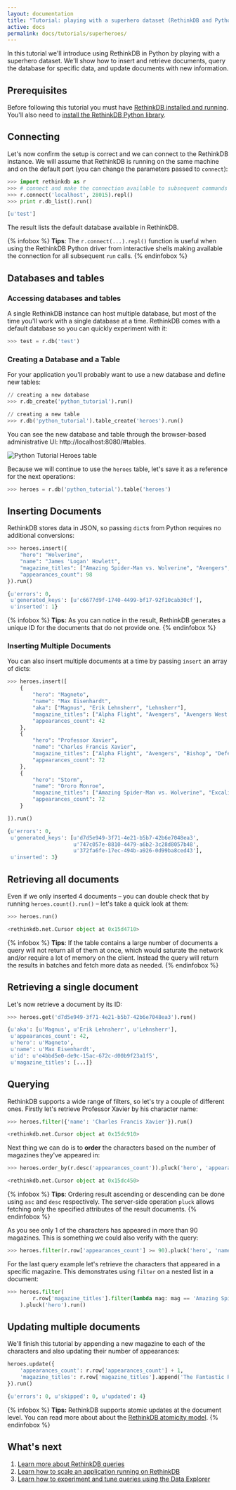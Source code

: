 ```yaml
---
layout: documentation
title: "Tutorial: playing with a superhero dataset (RethinkDB and Python)"
active: docs
permalink: docs/tutorials/superheroes/
---
```

In this tutorial we'll introduce using RethinkDB in Python by playing
with a superhero dataset. We'll show how to insert and retrieve
documents, query the database for specific data, and update documents
with new information.

## Prerequisites ##

Before following this tutorial you must have [RethinkDB installed and
running](/docs/install). You'll also need to [install the
RethinkDB Python library](/docs/install-drivers/python).

## Connecting ##

Let's now confirm the setup is correct and we can connect to the RethinkDB
instance. We will assume that RethinkDB is running on the same machine and on
the default port (you can change the parameters passed to `connect`): 

```python
>>> import rethinkdb as r
>>> # connect and make the connection available to subsequent commands 
>>> r.connect('localhost', 28015).repl()
>>> print r.db_list().run()

[u'test']
```

The result lists the default database available in RethinkDB.

{% infobox %}
__Tips__: The `r.connect(...).repl()` function is useful when using 
the RethinkDB Python driver from interactive shells making available
the connection for all subsequent `run` calls.
{% endinfobox %}

## Databases and tables ##

### Accessing databases and tables ###

A single RethinkDB instance can host multiple database, but most of the time
you'll work with a single database at a time. RethinkDB comes with a default
database so you can quickly experiment with it:

```python
>>> test = r.db('test')
```


### Creating a Database and a Table ###

For your application you'll probably want to use a new database and define new tables:

```python
// creating a new database
>>> r.db_create('python_tutorial').run()

// creating a new table
>>> r.db('python_tutorial').table_create('heroes').run()
```

You can see the new database and table through the browser-based administrative
UI: http://localhost:8080/#tables.

![Python Tutorial Heroes table](/assets/images/docs/python-tutorial/python-tutorial-table.png)



Because we will continue to use the `heroes` table, let's save it as a reference for the next operations:

```python
>>> heroes = r.db('python_tutorial').table('heroes')
```

## Inserting Documents ##

RethinkDB stores data in JSON, so passing `dict`s from Python requires no additional conversions:


```python
>>> heroes.insert({
    "hero": "Wolverine", 
    "name": "James 'Logan' Howlett", 
    "magazine_titles": ["Amazing Spider-Man vs. Wolverine", "Avengers", "X-MEN Unlimited", "Magneto War", "Prime"],
    "appearances_count": 98
}).run()

{u'errors': 0,
 u'generated_keys': [u'c6677d9f-1740-4499-bf17-92f10cab30cf'],
 u'inserted': 1}
```

{% infobox %}
__Tips:__ As you can notice in the result, RethinkDB generates a unique ID for
the documents that do not provide one.
{% endinfobox %}

### Inserting Multiple Documents ###

You can also insert multiple documents at a time by passing `insert` an array of dicts:

```python
>>> heroes.insert([
    {
        "hero": "Magneto", 
        "name": "Max Eisenhardt", 
        "aka": ["Magnus", "Erik Lehnsherr", "Lehnsherr"],  
        "magazine_titles": ["Alpha Flight", "Avengers", "Avengers West Coast"],
        "appearances_count": 42
    },
    {   
        "hero": "Professor Xavier", 
        "name": "Charles Francis Xavier", 
        "magazine_titles": ["Alpha Flight", "Avengers", "Bishop", "Defenders"],
        "appearances_count": 72
    },
    {
        "hero": "Storm", 
        "name": "Ororo Monroe", 
        "magazine_titles": ["Amazing Spider-Man vs. Wolverine", "Excalibur", "Fantastic Four", "Iron Fist"],
        "appearances_count": 72
    }

]).run()

{u'errors': 0,
 u'generated_keys': [u'd7d5e949-3f71-4e21-b5b7-42b6e7048ea3', 
                     u'747c057e-8810-4479-a6b2-3c28d8057b48',
                     u'372fa6fe-17ec-494b-a926-0d99ba8ced43'],
 u'inserted': 3}
```

## Retrieving all documents ##

Even if we only inserted 4 documents &ndash; you can double check that by running
`heroes.count().run()` &ndash; let's take a quick look at them:

```python
>>> heroes.run()

<rethinkdb.net.Cursor object at 0x15d4710>
```

{% infobox %}
__Tips__: If the table contains a large number of documents a query will not return all
of them at once, which would saturate the network and/or require a lot of memory on the
client. Instead the query will return the results in batches and fetch more data as needed.
{% endinfobox %}

## Retrieving a single document ##

Let's now retrieve a document by its ID:

```python
>>> heroes.get('d7d5e949-3f71-4e21-b5b7-42b6e7048ea3').run()

{u'aka': [u'Magnus', u'Erik Lehnsherr', u'Lehnsherr'],
 u'appearances_count': 42,
 u'hero': u'Magneto',
 u'name': u'Max Eisenhardt',
 u'id': u'e4bbd5e0-de9c-15ac-672c-d00b9f23a1f5',
 u'magazine_titles': [...]}
```

## Querying ##

RethinkDB supports a wide range of filters, so let's try a couple of different
ones. Firstly let's retrieve Professor Xavier by his character name:

```python
>>> heroes.filter({'name': 'Charles Francis Xavier'}).run()

<rethinkdb.net.Cursor object at 0x15dc910>
```

Next thing we can do is to **order** the characters based on the number of
magazines they've appeared in:

```python
>>> heroes.order_by(r.desc('appearances_count')).pluck('hero', 'appearances_count').run()

<rethinkdb.net.Cursor object at 0x15dc450>
```

{% infobox %}
__Tips__: Ordering result ascending or descending can be done using `asc` and
`desc` respectively. 
The server-side operation <code>pluck</code> allows fetching only the specified
attributes of the result documents.
{% endinfobox %}

As you see only 1 of the characters has appeared in more than 90 magazines. 
This is something we could also verify with the query:

```python
>>> heroes.filter(r.row['appearances_count'] >= 90).pluck('hero', 'name', 'appearances_count').run()
```

For the last query example let's retrieve the characters that appeared in a
specific magazine. This demonstrates using `filter` on a nested list in a
document:

```python
>>> heroes.filter(
        r.row['magazine_titles'].filter(lambda mag: mag == 'Amazing Spider-Man vs. Wolverine').count() > 0
    ).pluck('hero').run()
```

## Updating multiple documents ##

We'll finish this tutorial by appending a new magazine to each of the
characters and also updating their number of appearances:

```python
heroes.update({
    'appearances_count': r.row['appearances_count'] + 1,
    'magazine_titles': r.row['magazine_titles'].append('The Fantastic RethinkDB')
}).run()

{u'errors': 0, u'skipped': 0, u'updated': 4}
```

{% infobox %}
__Tips:__ RethinkDB supports atomic updates at the document level. You can read more about about the
[RethinkDB atomicity model](/docs/architecture/#how-does-the-atomicity-model-work).
{% endinfobox %}

## What's next ##

1. [Learn more about RethinkDB queries](/docs/introduction-to-reql/)
2. [Learn how to scale an application running on RethinkDB](/docs/administration-tools)
3. [Learn how to experiment and tune queries using the Data Explorer](/docs/tutorials/elections)
